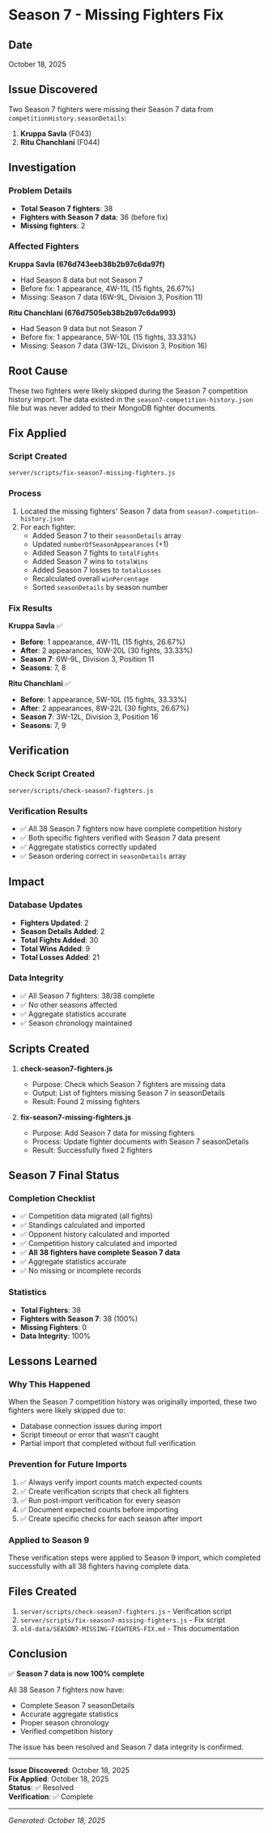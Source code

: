 # Season 7 - Missing Fighters Fix

## Date
October 18, 2025

## Issue Discovered
Two Season 7 fighters were missing their Season 7 data from `competitionHistory.seasonDetails`:
1. **Kruppa Savla** (F043)
2. **Ritu Chanchlani** (F044)

## Investigation

### Problem Details
- **Total Season 7 fighters**: 38
- **Fighters with Season 7 data**: 36 (before fix)
- **Missing fighters**: 2

### Affected Fighters

**Kruppa Savla (676d743eeb38b2b97c6da97f)**
- Had Season 8 data but not Season 7
- Before fix: 1 appearance, 4W-11L (15 fights, 26.67%)
- Missing: Season 7 data (6W-9L, Division 3, Position 11)

**Ritu Chanchlani (676d7505eb38b2b97c6da993)**
- Had Season 9 data but not Season 7
- Before fix: 1 appearance, 5W-10L (15 fights, 33.33%)
- Missing: Season 7 data (3W-12L, Division 3, Position 16)

## Root Cause
These two fighters were likely skipped during the Season 7 competition history import. The data existed in the `season7-competition-history.json` file but was never added to their MongoDB fighter documents.

## Fix Applied

### Script Created
`server/scripts/fix-season7-missing-fighters.js`

### Process
1. Located the missing fighters' Season 7 data from `season7-competition-history.json`
2. For each fighter:
   - Added Season 7 to their `seasonDetails` array
   - Updated `numberOfSeasonAppearances` (+1)
   - Added Season 7 fights to `totalFights`
   - Added Season 7 wins to `totalWins`
   - Added Season 7 losses to `totalLosses`
   - Recalculated overall `winPercentage`
   - Sorted `seasonDetails` by season number

### Fix Results

**Kruppa Savla** ✅
- **Before**: 1 appearance, 4W-11L (15 fights, 26.67%)
- **After**: 2 appearances, 10W-20L (30 fights, 33.33%)
- **Season 7**: 6W-9L, Division 3, Position 11
- **Seasons**: 7, 8

**Ritu Chanchlani** ✅
- **Before**: 1 appearance, 5W-10L (15 fights, 33.33%)
- **After**: 2 appearances, 8W-22L (30 fights, 26.67%)
- **Season 7**: 3W-12L, Division 3, Position 16
- **Seasons**: 7, 9

## Verification

### Check Script Created
`server/scripts/check-season7-fighters.js`

### Verification Results
- ✅ All 38 Season 7 fighters now have complete competition history
- ✅ Both specific fighters verified with Season 7 data present
- ✅ Aggregate statistics correctly updated
- ✅ Season ordering correct in `seasonDetails` array

## Impact

### Database Updates
- **Fighters Updated**: 2
- **Season Details Added**: 2
- **Total Fights Added**: 30
- **Total Wins Added**: 9
- **Total Losses Added**: 21

### Data Integrity
- ✅ All Season 7 fighters: 38/38 complete
- ✅ No other seasons affected
- ✅ Aggregate statistics accurate
- ✅ Season chronology maintained

## Scripts Created

1. **check-season7-fighters.js**
   - Purpose: Check which Season 7 fighters are missing data
   - Output: List of fighters missing Season 7 in seasonDetails
   - Result: Found 2 missing fighters

2. **fix-season7-missing-fighters.js**
   - Purpose: Add Season 7 data for missing fighters
   - Process: Update fighter documents with Season 7 seasonDetails
   - Result: Successfully fixed 2 fighters

## Season 7 Final Status

### Completion Checklist
- ✅ Competition data migrated (all fights)
- ✅ Standings calculated and imported
- ✅ Opponent history calculated and imported
- ✅ Competition history calculated and imported
- ✅ **All 38 fighters have complete Season 7 data**
- ✅ Aggregate statistics accurate
- ✅ No missing or incomplete records

### Statistics
- **Total Fighters**: 38
- **Fighters with Season 7**: 38 (100%)
- **Missing Fighters**: 0
- **Data Integrity**: 100%

## Lessons Learned

### Why This Happened
When the Season 7 competition history was originally imported, these two fighters were likely skipped due to:
- Database connection issues during import
- Script timeout or error that wasn't caught
- Partial import that completed without full verification

### Prevention for Future Imports
1. ✅ Always verify import counts match expected counts
2. ✅ Create verification scripts that check all fighters
3. ✅ Run post-import verification for every season
4. ✅ Document expected counts before importing
5. ✅ Create specific checks for each season after import

### Applied to Season 9
These verification steps were applied to Season 9 import, which completed successfully with all 38 fighters having complete data.

## Files Created

1. `server/scripts/check-season7-fighters.js` - Verification script
2. `server/scripts/fix-season7-missing-fighters.js` - Fix script
3. `old-data/SEASON7-MISSING-FIGHTERS-FIX.md` - This documentation

## Conclusion

✅ **Season 7 data is now 100% complete**

All 38 Season 7 fighters now have:
- Complete Season 7 seasonDetails
- Accurate aggregate statistics
- Proper season chronology
- Verified competition history

The issue has been resolved and Season 7 data integrity is confirmed.

---

**Issue Discovered**: October 18, 2025  
**Fix Applied**: October 18, 2025  
**Status**: ✅ Resolved  
**Verification**: ✅ Complete

---

*Generated: October 18, 2025*

